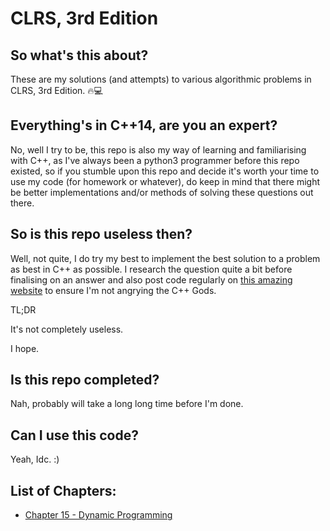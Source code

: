 # CLRS, 3rd Edition

## So what's this about?
These are my solutions (and attempts) to various algorithmic problems in CLRS, 3rd Edition. 🔥💻

## Everything's in C++14, are you an expert?
No, well I try to be, this repo is also my way of learning and familiarising with C++, as I've always been a python3 programmer before this repo existed, so if you stumble upon this repo and decide it's worth your time to use my code (for homework or whatever), do keep in mind that there might be better implementations and/or methods of solving these questions out there.

## So is this repo useless then?
Well, not quite, I do try my best to implement the best solution to a problem as best in C++ as possible. I research the question quite a bit before finalising on an answer and also post code regularly on [this amazing website](codereview.stackexchange.com) to ensure I'm not angrying the C++ Gods.

TL;DR

It's not completely useless.

I hope.

## Is this repo completed?
Nah, probably will take a long long time before I'm done.

## Can I use this code?
Yeah, Idc. :)

## List of Chapters:

- [Chapter 15 - Dynamic Programming](https://github.com/pranjalverma/CLRS/tree/master/15.%20Dynamic%20Programming)
